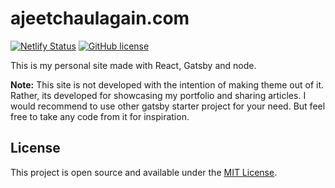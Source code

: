# ajeetchaulagain.com

[![Netlify Status](https://api.netlify.com/api/v1/badges/01037ec1-a520-48f6-bb0f-c9197bcc96fe/deploy-status)](https://app.netlify.com/sites/ajeetchaulagain/deploys)
[![GitHub license](https://img.shields.io/github/license/Naereen/StrapDown.js.svg)](LICENSE)

This is my personal site made with React, Gatsby and node.

**Note:** This site is not developed with the intention of making theme out of it. Rather, its developed for showcasing my portfolio and sharing articles. I would recommend to use other gatsby starter project for your need. But feel free to take any code from it for inspiration.

## License

This project is open source and available under the [MIT License](LICENSE).
